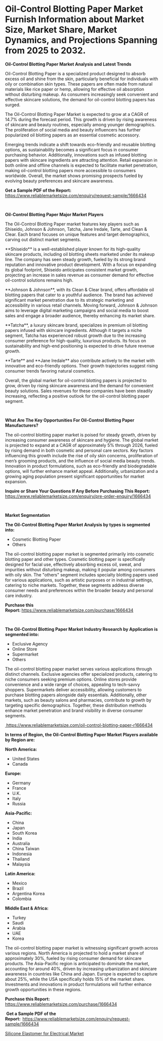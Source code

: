 <p><h1>Oil-Control Blotting Paper Market Furnish Information about Market Size, Market Share, Market Dynamics, and Projections Spanning from 2025 to 2032.</h1></p><p><strong>Oil-Control Blotting Paper Market Analysis and Latest Trends</strong></p>
<p><p>Oil-Control Blotting Paper is a specialized product designed to absorb excess oil and shine from the skin, particularly beneficial for individuals with oily or combination skin types. These papers are often made from natural materials like rice paper or hemp, allowing for effective oil absorption without disturbing makeup. As consumers increasingly seek convenient and effective skincare solutions, the demand for oil-control blotting papers has surged.</p><p>The Oil-Control Blotting Paper Market is expected to grow at a CAGR of 14.7% during the forecast period. This growth is driven by rising awareness of skincare and beauty routines, especially among younger demographics. The proliferation of social media and beauty influencers has further popularized oil blotting papers as an essential cosmetic accessory. </p><p>Emerging trends indicate a shift towards eco-friendly and reusable blotting options, as sustainability becomes a significant focus in consumer purchasing behavior. Additionally, innovations such as infused blotting papers with skincare ingredients are attracting attention. Retail expansion in both online and offline channels is expected to facilitate market penetration, making oil-control blotting papers more accessible to consumers worldwide. Overall, the market shows promising prospects fueled by evolving beauty preferences and skincare awareness.</p></p>
<p><strong>Get a Sample PDF of the Report:&nbsp;</strong> <a href="https://www.reliablemarketsize.com/enquiry/request-sample/1666434?utm_campaign=2186&utm_medium=2&utm_source=Github&utm_content=ia&utm_term=02022025&utm_id=oil-control-blotting-paper">https://www.reliablemarketsize.com/enquiry/request-sample/1666434</a></p>
<p>&nbsp;</p>
<p><strong>Oil-Control Blotting Paper Major Market Players</strong></p>
<p><p>The Oil-Control Blotting Paper market features key players such as Shiseido, Johnson & Johnson, Tatcha, Jane Iredale, Tarte, and Clean & Clear. Each brand focuses on unique features and target demographics, carving out distinct market segments.</p><p>**Shiseido** is a well-established player known for its high-quality skincare products, including oil blotting sheets marketed under its makeup line. The company has seen steady growth, fueled by its strong brand reputation and innovative product development. With a focus on expanding its global footprint, Shiseido anticipates consistent market growth, projecting an increase in sales revenue as consumer demand for effective oil-control solutions remains high.</p><p>**Johnson & Johnson**, with its Clean & Clear brand, offers affordable oil blotting papers that cater to a youthful audience. The brand has achieved significant market penetration due to its strategic marketing and accessibility in various retail channels. Moving forward, Johnson & Johnson aims to leverage digital marketing campaigns and social media to boost sales and engage a broader audience, thereby enhancing its market share.</p><p>**Tatcha**, a luxury skincare brand, specializes in premium oil blotting papers infused with skincare ingredients. Although it targets a niche segment, Tatcha has experienced robust growth due to the increasing consumer preference for high-quality, luxurious products. Its focus on sustainability and high-end positioning is expected to drive future revenue growth.</p><p>**Tarte** and **Jane Iredale** also contribute actively to the market with innovative and eco-friendly options. Their growth trajectories suggest rising consumer trends favoring natural cosmetics.</p><p>Overall, the global market for oil-control blotting papers is projected to grow, driven by rising skincare awareness and the demand for convenient beauty solutions. Sales revenues for these companies have been steadily increasing, reflecting a positive outlook for the oil-control blotting paper segment.</p></p>
<p>&nbsp;</p>
<p><strong>What Are The Key Opportunities For Oil-Control Blotting Paper Manufacturers?</strong></p>
<p><p>The oil-control blotting paper market is poised for steady growth, driven by increasing consumer awareness of skincare and hygiene. The global market is projected to expand at a CAGR of approximately 5% through 2026, fueled by rising demand in both cosmetic and personal care sectors. Key factors influencing this growth include the rise of oily skin concerns, proliferation of men’s grooming products, and the influence of social media beauty trends. Innovation in product formulations, such as eco-friendly and biodegradable options, will further enhance market appeal. Additionally, urbanization and a growing aging population present significant opportunities for market expansion.</p></p>
<p><strong>Inquire or Share Your Questions If Any Before Purchasing This Report:</strong> <a href="https://www.reliablemarketsize.com/enquiry/pre-order-enquiry/1666434?utm_campaign=2186&utm_medium=2&utm_source=Github&utm_content=ia&utm_term=02022025&utm_id=oil-control-blotting-paper">https://www.reliablemarketsize.com/enquiry/pre-order-enquiry/1666434</a></p>
<p>&nbsp;</p>
<p><strong>Market Segmentation</strong></p>
<p><strong>The Oil-Control Blotting Paper Market Analysis by types is segmented into:</strong></p>
<p><ul><li>Cosmetic Blotting Paper</li><li>Others</li></ul></p>
<p><p>The oil-control blotting paper market is segmented primarily into cosmetic blotting paper and other types. Cosmetic blotting paper is specifically designed for facial use, effectively absorbing excess oil, sweat, and impurities without disturbing makeup, making it popular among consumers with oily skin. The "others" segment includes specialty blotting papers used for various applications, such as artistic purposes or in industrial settings, catering to niche markets. Together, these segments address diverse consumer needs and preferences within the broader beauty and personal care industry.</p></p>
<p><strong>Purchase this Report:&nbsp;</strong><a href="https://www.reliablemarketsize.com/purchase/1666434?utm_campaign=2186&utm_medium=2&utm_source=Github&utm_content=ia&utm_term=02022025&utm_id=oil-control-blotting-paper">https://www.reliablemarketsize.com/purchase/1666434</a></p>
<p>&nbsp;</p>
<p><strong>The Oil-Control Blotting Paper Market Industry Research by Application is segmented into:</strong></p>
<p><ul><li>Exclusive Agency</li><li>Online Store</li><li>Supermarket</li><li>Others</li></ul></p>
<p><p>The oil-control blotting paper market serves various applications through distinct channels. Exclusive agencies offer specialized products, catering to niche consumers seeking premium options. Online stores provide convenience and a wide range of choices, appealing to tech-savvy shoppers. Supermarkets deliver accessibility, allowing customers to purchase blotting papers alongside daily essentials. Additionally, other markets, such as beauty salons and pharmacies, contribute to growth by targeting specific demographics. Together, these distribution methods enhance market penetration and brand visibility in diverse consumer segments.</p></p>
<p><a href="https://www.reliablemarketsize.com/oil-control-blotting-paper-r1666434?utm_campaign=2186&utm_medium=2&utm_source=Github&utm_content=ia&utm_term=02022025&utm_id=oil-control-blotting-paper">&nbsp;https://www.reliablemarketsize.com/oil-control-blotting-paper-r1666434</a></p>
<p><strong>In terms of Region, the Oil-Control Blotting Paper Market Players available by Region are:</strong></p>
<p>
    <p> <strong> North America: </strong>
        <ul>
            <li>United States</li>
            <li>Canada</li>
        </ul>
        </p> 
    <p> <strong> Europe: </strong>
        <ul>
            <li>Germany</li>
            <li>France</li>
            <li>U.K.</li>
            <li>Italy</li>
            <li>Russia</li>
        </ul>
        </p> 
    <p> <strong> Asia-Pacific: </strong>
        <ul>
            <li>China</li>
            <li>Japan</li>
            <li>South Korea</li>
            <li>India</li>
            <li>Australia</li>
            <li>China Taiwan</li>
            <li>Indonesia</li>
            <li>Thailand</li>
            <li>Malaysia</li>
        </ul>
        </p> 
    <p> <strong> Latin America: </strong>
        <ul>
            <li>Mexico</li>
            <li>Brazil</li>
            <li>Argentina Korea</li>
            <li>Colombia</li>
        </ul>
        </p> 
    <p> <strong> Middle East & Africa: </strong>
        <ul>
            <li>Turkey</li>
            <li>Saudi</li>
            <li>Arabia</li>
            <li>UAE</li>
            <li>Korea</li>
        </ul>
    </p>
    </p>
<p><p>The oil-control blotting paper market is witnessing significant growth across various regions. North America is projected to hold a market share of approximately 30%, fueled by rising consumer demand for skincare products. The Asia-Pacific region is anticipated to dominate the market, accounting for around 40%, driven by increasing urbanization and skincare awareness in countries like China and Japan. Europe is expected to capture about 25%, while the USA specifically holds 15% of the market share. Investments and innovations in product formulations will further enhance growth opportunities in these regions.</p></p>
<p><strong>Purchase this Report: </strong><a href="https://www.reliablemarketsize.com/purchase/1666434?utm_campaign=2186&utm_medium=2&utm_source=Github&utm_content=ia&utm_term=02022025&utm_id=oil-control-blotting-paper">https://www.reliablemarketsize.com/purchase/1666434</a></p>
<p>&nbsp;<strong>Get a Sample PDF of the Report:&nbsp;&nbsp;</strong><a href="https://www.reliablemarketsize.com/enquiry/request-sample/1666434?utm_campaign=2186&utm_medium=2&utm_source=Github&utm_content=ia&utm_term=02022025&utm_id=oil-control-blotting-paper">https://www.reliablemarketsize.com/enquiry/request-sample/1666434</a></p>
<p><strong></strong></p>
<p><p><a href="https://github.com/abbislposival/Market-Research-Report-List-1/blob/main/silicone-elastomer-for-electrical-market.md?utm_campaign=2186&utm_medium=2&utm_source=Github&utm_content=ia&utm_term=02022025&utm_id=oil-control-blotting-paper">Silicone Elastomer for Electrical Market</a></p></p>